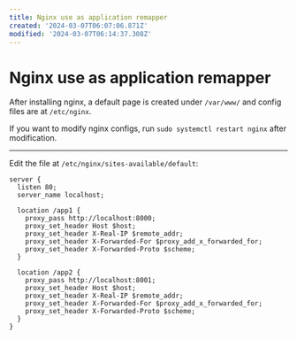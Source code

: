 ```yaml
---
title: Nginx use as application remapper
created: '2024-03-07T06:07:06.871Z'
modified: '2024-03-07T06:14:37.308Z'
---
```


# Nginx use as application remapper

After installing nginx, a default page is created under `/var/www/` and config files are at `/etc/nginx`.

If you want to modify nginx configs, run `sudo systemctl restart nginx` after modification.

---

Edit the file at `/etc/nginx/sites-available/default`:

```nginx
server {
  listen 80;
  server_name localhost;

  location /app1 {
    proxy_pass http://localhost:8000;
    proxy_set_header Host $host;
    proxy_set_header X-Real-IP $remote_addr;
    proxy_set_header X-Forwarded-For $proxy_add_x_forwarded_for;
    proxy_set_header X-Forwarded-Proto $scheme;
  }

  location /app2 {
    proxy_pass http://localhost:8001;
    proxy_set_header Host $host;
    proxy_set_header X-Real-IP $remote_addr;
    proxy_set_header X-Forwarded-For $proxy_add_x_forwarded_for;
    proxy_set_header X-Forwarded-Proto $scheme;
  }
}

```
